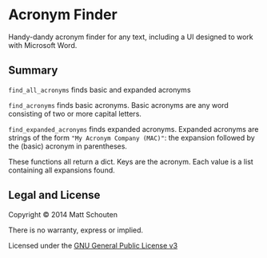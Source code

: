 
Acronym Finder
=========

Handy-dandy acronym finder for any text, including a UI designed to work with Microsoft Word.

Summary
----
`find_all_acronyms` finds basic and expanded acronyms

`find_acronyms` finds basic acronyms.  Basic acronyms are any word consisting of two or more capital letters.

`find_expanded_acronyms` finds expanded acronyms.  Expanded acronyms are strings of the form `"My Acronym Company (MAC)"`:  the expansion followed by the (basic) acronym in parentheses.

These functions all return a dict.  Keys are the acronym.  Each value is a list containing all expansions found.


Legal and License
----
Copyright &copy; 2014 Matt Schouten

There is no warranty, express or implied.

Licensed under the [GNU General Public License v3](http://www.gnu.org/licenses/gpl.html)
